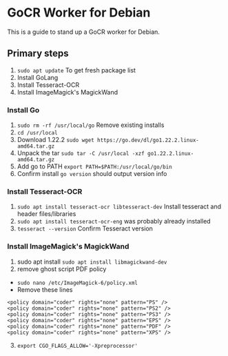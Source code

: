 # GoCR Worker for Debian

This is a guide to stand up a GoCR worker for Debian.

## Primary steps
1. `sudo apt update` To get fresh package list
1. Install GoLang
2. Install Tesseract-OCR
3. Install ImageMagick's MagickWand



### Install Go
1. `sudo rm -rf /usr/local/go` Remove existing installs
3.  `cd /usr/local` 
4. Download 1.22.2 `sudo wget https://go.dev/dl/go1.22.2.linux-amd64.tar.gz`
5. Unpack the tar `sudo tar -C /usr/local -xzf go1.22.2.linux-amd64.tar.gz`
6. Add go to PATH `export PATH=$PATH:/usr/local/go/bin`
7. Confirm install `go version` should output version info

### Install Tesseract-OCR
1. `sudo apt install tesseract-ocr libtesseract-dev` Install tesseract and header files/libraries
2. `sudo apt install tesseract-ocr-eng` was probably already installed
3. `tesseract --version` Confirm Tesseract version

### Install ImageMagick's MagickWand
1. sudo apt install `sudo apt install libmagickwand-dev`
2. remove ghost script PDF policy

- `sudo nano /etc/ImageMagick-6/policy.xml`
- Remove these lines

```<!-- disable ghostscript format types -->
<policy domain="coder" rights="none" pattern="PS" />
<policy domain="coder" rights="none" pattern="PS2" />
<policy domain="coder" rights="none" pattern="PS3" />
<policy domain="coder" rights="none" pattern="EPS" />
<policy domain="coder" rights="none" pattern="PDF" />
<policy domain="coder" rights="none" pattern="XPS" />
```
3. `export CGO_FLAGS_ALLOW='-Xpreprocessor'`